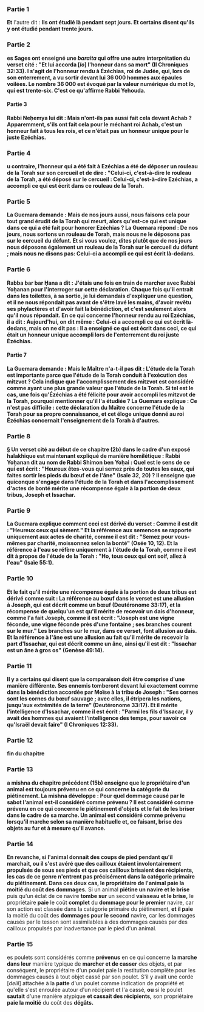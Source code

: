 ### Partie 1
<b>Et</b> l'autre dit : <b>Ils ont étudié là pendant <b>sept</b> jours. <b>Et certains disent</b> qu'ils y ont étudié pendant <b>trente</b> jours.

### Partie 2
es Sages ont enseigné une <i>baraita</i> qui offre une autre interprétation du verset cité : <b>"Et lui accorda [<i>lo</i>] l'honneur dans sa mort"</b> (II Chroniques 32:33). l s'agit de l'honneur rendu à Ézéchias, roi de Judée, qui, lors de son enterrement, a vu sortir devant lui 36 000 hommes aux épaules voilées. Le nombre 36 000 est évoqué par la valeur numérique du mot <i>lo</i>, qui est trente-six. C'est ce qu'affirme Rabbi Yehouda.

#### Partie 3
<b>Rabbi Neḥemya lui dit : Mais n'ont-ils pas aussi fait cela devant Achab ? Apparemment, s'ils ont fait cela pour le méchant roi Achab, c'est un honneur fait à tous les rois, et ce n'était pas un honneur unique pour le juste Ezéchias.

### Partie 4
u contraire, l'honneur qui a été fait à Ezéchias a été de déposer un rouleau de la Torah sur son cercueil et de dire : "Celui-ci, c'est-à-dire le rouleau de la Torah, a été déposé sur le cercueil : Celui-ci, c'est-à-dire Ezéchias, a accompli ce qui est écrit dans ce rouleau de la Torah.

### Partie 5
La Guemara demande : <b>Mais de nos jours aussi, nous faisons cela</b> pour tout grand érudit de la Torah qui meurt, alors qu'est-ce qui est unique dans ce qui a été fait pour honorer Ezéchias ? La Guemara répond : De nos jours, <b>nous sortons</b> un rouleau de Torah, mais <b>nous ne le déposons pas</b> sur le cercueil du défunt. <b>Et si vous voulez, dites</b> plutôt que de nos jours <b>nous déposons</b> également un rouleau de la Torah sur le cercueil du défunt ; mais <b>nous ne disons pas:</b> Celui-ci a <b>accompli</b> ce qui est écrit là-dedans.

### Partie 6
<b>Rabba bar bar Ḥana a dit : J'étais</b> une fois en train de <b>marcher avec Rabbi Yoḥanan pour l'interroger</b> sur cette <b>déclaration. Chaque fois qu'il entrait dans les toilettes,</b> à sa sortie, <b>je lui demandais</b> d'expliquer <b>une question,</b> et <b>il ne nous répondait pas avant de s'être lavé les mains, d'avoir revêtu ses phylactères et d'avoir fait</b> la <b>bénédiction, et</b> c'est seulement <b>alors qu'il nous répondait.</b> En ce qui concerne l'honneur rendu au roi Ezéchias, il a dit : Aujourd'hui, <b>on dit même :</b> Celui-ci a <b>accompli</b> ce qui est écrit là-dedans, mais <b>on ne dit pas : Il a enseigné</b> ce qui est écrit dans ceci, ce qui était un honneur unique accompli lors de l'enterrement du roi juste Ézéchias.

#### Partie 7
La Guemara demande : <b>Mais le Maître n'a-t-il pas dit : L'étude de la Torah est importante parce que</b> l'<b>étude</b> de la Torah <b>conduit à</b> l'<b>exécution</b> des mitzvot ? Cela indique que l'accomplissement des mitzvot est considéré comme ayant une plus grande valeur que l'étude de la Torah. Si tel est le cas, une fois qu'Ézéchias a été félicité pour avoir accompli les mitzvot de la Torah, pourquoi mentionner qu'il l'a étudiée ? La Guemara explique : Ce n'est pas difficile : cette déclaration du Maître concerne l'étude de la Torah pour sa propre connaissance, et cet éloge unique donné au roi Ézéchias concernait l'enseignement de la Torah à d'autres.

### Partie 8
§ Un verset cité au début de ce chapitre (2b) dans le cadre d'un exposé halakhique est maintenant expliqué de manière homilétique : <b>Rabbi Yoḥanan dit au nom de Rabbi Shimon ben Yoḥai : Quel</b> est le sens de ce <b>qui est écrit : "Heureux êtes-vous qui semez près de toutes les eaux, qui faites sortir les pieds du bœuf et de l'âne"</b> (Isaïe 32, 20) ? Il enseigne que <b>quiconque s'engage</b> dans l'étude de la <b>Torah et dans</b> l'accomplissement d'<b>actes de bonté mérite</b> une récompense égale à <b>la portion de deux tribus,</b> Joseph et Issachar.

### Partie 9
La Guemara explique comment ceci est dérivé du verset : <b>Comme il est dit : "Heureux ceux qui sèment." Et</b> la référence aux <b>semences</b> se rapporte <b>uniquement</b> aux actes de <b>charité, comme il est dit : "Semez pour vous-mêmes par charité, moissonnez selon la bonté"</b> (Osée 10, 12). <b>Et</b> la référence à <b>l'eau</b> se réfère <b>uniquement</b> à l'étude de la <b>Torah, comme il est dit</b> à propos de l'étude de la Torah : <b>"Ho, tous ceux qui ont soif, allez à l'eau"</b> (Isaïe 55:1).

### Partie 10
<b>Et</b> le fait qu'il mérite</b> une récompense égale à <b>la portion de deux tribus</b> est dérivé comme suit : La référence au bœuf dans le verset est une allusion à Joseph, qui est décrit comme un bœuf (Deutéronome 33:17), et la récompense de quelqu'un est qu'il <b>mérite de</b> recevoir <b>un dais</b> d'honneur, <b>comme</b> l'a fait <b>Joseph, comme il est écrit : "Joseph est une vigne féconde,</b> une vigne féconde près d'une fontaine ; <b>ses branches courent sur le mur."</b> Les branches sur le mur, dans ce verset, font allusion au dais. <b>Et</b> la référence à l'âne est une allusion au fait qu'il <b>mérite</b> de recevoir <b>la part d'Issachar,</b> qui est décrit comme un âne, <b>ainsi qu'il est dit : "Issachar est un âne à gros os"</b> (Genèse 49:14).

### Partie 11
<b>Il y a</b> certains <b>qui disent</b> que la comparaison doit être comprise d'une manière différente. <b>Ses ennemis tomberont devant lui</b> exactement <b>comme</b> dans la bénédiction accordée par Moïse à la tribu de <b>Joseph</b> : "Ses cornes sont les cornes du bœuf sauvage ; <b>avec elles, il étripera les nations, jusqu'aux extrémités de la terre"</b> (Deutéronome 33:17). <b>Et il mérite l'intelligence d'Issachar, comme il est écrit : "Parmi les fils d'Issacar, il y avait des hommes qui avaient l'intelligence des temps, pour savoir ce qu'Israël devait faire"</b> (I Chroniques 12:33).

### Partie 12
fin du chapitre

### Partie 13
a mishna du chapitre précédent (15b) enseigne que le propriétaire d'un animal est toujours prévenu en ce qui concerne la catégorie du piétinement. La mishna développe : Pour <b>quel</b> dommage causé par <b>le sabot</b> l'animal est-il considéré comme <b>prévenu ?</b> Il est considéré comme prévenu en ce qui concerne <b>le piétinement</b> d'objets et le fait de les <b>briser</b> <b>dans le cadre de sa marche. Un animal est</b> considéré comme <b>prévenu</b> lorsqu'il marche selon sa <b>manière habituelle</b> et, ce faisant, <b>brise</b> des objets au fur et à mesure qu'il avance.

### Partie 14
En revanche, si l'animal <b>donnait des coups de pied</b> pendant qu'il marchait, <b>ou</b> il s'est avéré <b>que des cailloux étaient</b> involontairement <b>propulsés de sous ses pieds et</b> que ces cailloux <b>brisaient des récipients,</b> les cas de ce genre n'entrent pas précisément dans la catégorie primaire du piétinement. Dans ces deux cas, le propriétaire de l'animal <b>paie la moitié</b> du coût des <b>dommages</b>.</b> Si un animal <b>piétine un navire et le brise</b> puis qu'un éclat de ce navire <b>tombe sur</b> un second <b>vaisseau et le brise,</b> le propriétaire <b>paie</b> le coût <b>complet</b> du <b>dommage pour le premier</b> navire, car son action est classée dans la catégorie primaire du piétinement, <b>et il paie</b> la moitié</b> du coût des <b>dommages pour le second</b> navire, car les dommages causés par le tesson sont assimilables à des dommages causés par des cailloux propulsés par inadvertance par le pied d'un animal.

### Partie 15
es poulets sont</b> considérés comme <b>prévenus</b> en ce qui concerne <b>la marche dans leur</b> manière typique de <b>marcher et de casser</b> des objets, et par conséquent, le propriétaire d'un poulet paie la restitution complète pour les dommages causés à tout objet cassé par son poulet. S'il y avait une corde [<i>delil</i>] attachée à</b> la <b>patte</b> d'un poulet comme indication de propriété et qu'elle s'est enroulée autour d'un récipient et l'a cassé, <b>ou</b> si le poulet <b>sautait</b> d'une manière atypique <b>et cassait des récipients,</b> son propriétaire <b>paie la moitié</b> du coût des <b>dégâts.</b>